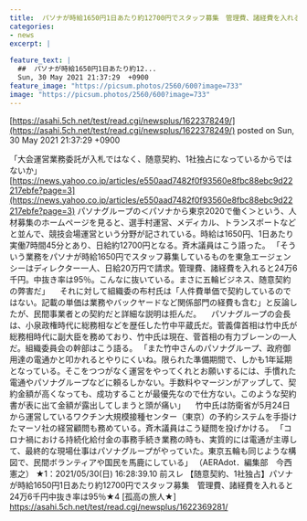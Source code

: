 ```yaml
---
title:  パソナが時給1650円1日あたり約12700円でスタッフ募集　管理費、諸経費を入れると24万6千円中抜き率は95％★5  
categories:
- news
excerpt: |
  
feature_text: |
  ##  パソナが時給1650円1日あたり約12...
  Sun, 30 May 2021 21:37:29  +0900
feature_image: "https://picsum.photos/2560/600?image=733"
image: "https://picsum.photos/2560/600?image=733"
---
```


[https://asahi.5ch.net/test/read.cgi/newsplus/1622378249/](https://asahi.5ch.net/test/read.cgi/newsplus/1622378249/)
posted on Sun, 30 May 2021 21:37:29  +0900

<!--more-->

「大会運営業務委託が入札ではなく、随意契約、1社独占になっているからではないか」 [https://news.yahoo.co.jp/articles/e550aad7482f0f93560e8fbc88ebc9d22217ebfe?page=3](https://news.yahoo.co.jp/articles/e550aad7482f0f93560e8fbc88ebc9d22217ebfe?page=3) パソナグループの＜パソナから東京2020で働く＞という、人材募集のホームページを見ると、選手村運営、メディカル、トランスポートなどと並んで、競技会場運営という分野が記されている。時給は1650円、1日あたり実働7時間45分とあり、日給約12700円となる。斉木議員はこう語った。 「そういう業務をパソナが時給1650円でスタッフ募集しているものを東急エージェンシーはディレクター一人、日給20万円で請求。管理費、諸経費を入れると24万6千円。中抜き率は95％。こんなに抜いている。まさに五輪ビジネス、随意契約の弊害だ」 　それに対して組織委の布村氏は「人件費単価で契約しているのではない。記載の単価は業務やバックヤードなど関係部門の経費も含む」と反論したが、民間事業者との契約だと詳細な説明は拒んだ。 　パソナグループの会長は、小泉政権時代に総務相などを歴任した竹中平蔵氏だ。菅義偉首相は竹中氏が総務相時代に副大臣を務めており、竹中氏は現在、菅首相の有力ブレーンの一人だ。組織委員会の幹部はこう語る。 「また竹中さんのパソナグループ、政府御用達の電通かと叩かれるとやりにくいね。限られた準備期間で、しかも1年延期となっている。そこをつつがなく運営をやってくれとお願いするには、手慣れた電通やパソナグループなどに頼るしかない。手数料やマージンがアップして、契約金額が高くなっても、成功することが最優先なので仕方ない。このような契約書が表に出て金額が露出してしまうと頭が痛い」 　竹中氏は防衛省が5月24日から運営しているワクチン大規模接種センター（東京）の予約システムを手掛けたマーソ社の経営顧問も務めている。斉木議員はこう疑問を投げかける。 「コロナ禍における持続化給付金の事務手続き業務の時も、実質的には電通が主導して、最終的な現場仕事はパソナグループがやっていた。東京五輪も同じような構図で、民間ボランティアや国民を馬鹿にしている」 （AERAdot．編集部　今西憲之） ★1：2021/05/30(日) 16:28:39.10 前スレ 【随意契約、1社独占】パソナが時給1650円1日あたり約12700円でスタッフ募集　管理費、諸経費を入れると24万6千円中抜き率は95％★4 [孤高の旅人★] https://asahi.5ch.net/test/read.cgi/newsplus/1622369281/
